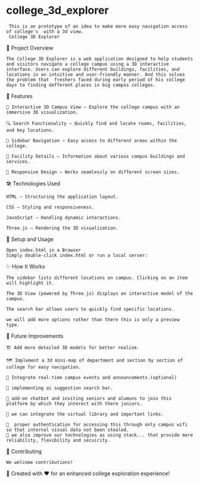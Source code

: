 # college_3d_explorer
     This is an prototype of an idea to make more easy navigation access of college's  with a 3d view.  
     College 3D Explorer

📌 Project Overview

    The College 3D Explorer is a web application designed to help students and visitors navigate a college campus using a 3D interactive interface. Users can explore different buildings, facilities, and locations in an intuitive and user-friendly manner. And this solves the problem that  freshers faced during early period of his college days to finding defferent places in big campus colleges.

🚀 Features

    📍 Interactive 3D Campus View – Explore the college campus with an immersive 3D visualization.

    🔍 Search Functionality – Quickly find and locate rooms, facilities, and key locations.

    📜 Sidebar Navigation – Easy access to different areas within the college.

    🏢 Facility Details – Information about various campus buildings and services.

    🎨 Responsive Design – Works seamlessly on different screen sizes.

🛠️ Technologies Used

    HTML – Structuring the application layout.

    CSS – Styling and responsiveness.

    JavaScript – Handling dynamic interactions.

    Three.js – Rendering the 3D visualization.

🔧 Setup and Usage

    Open index.html in a Browser
    Simply double-click index.html or run a local server:

✨ How It Works

    The sidebar lists different locations on campus. Clicking on an item will highlight it.

    The 3D View (powered by Three.js) displays an interactive model of the campus.

    The search bar allows users to quickly find specific locations.

    we will add more options rather than there this is only a preview type.

📌 Future Improvements

    🏗️ Add more detailed 3D models for better realism.

    🗺️ Implement a 3d mini-map of department and section by section of college for easy navigation.

    🔗 Integrate real-time campus events and announcements.(optional)
    
    🔗 implementing ai suggestion search bar.
    
    🔗 add-on chatbot and inviting seniors and alumuns to join this platform by which they interect with there juniors.
    
    🔗 we can integrate the virtual library and important links.
    
    🔗  proper authentication for accessing this through only campus wifi so that internal visual data not been stealed.
    🔗 we also improve our technologies as using stack... that provide more reliability, flexibility and secuirity.

🤝 Contributing

    We welcome contributions! 

🔹 Created with ❤️ for an enhanced college exploration experience!
